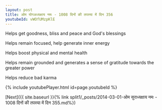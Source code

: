 ```yaml
---
layout: post
title: ओम योगअध्यक्षाय नमः - 1008 दिनों की तपस्या में दिन 356
youtubeId: vWOfUMzpKlE
---
```

 
 
Helps get goodness, bliss and peace and God's blessings
 
Helps remain focused, help generate inner energy 
 
Helps boost physical and mental health 
 
Helps remain grounded and generates a sense of gratitude towards the greater power 
 
Helps reduce bad karma
 
 
 
 


{% include youtubePlayer.html id=page.youtubeId %}
 
[Next]({{ site.baseurl }}{% link  split1/_posts/2014-03-01-ओम सुराध्यक्षाय नमः - 1008 दिनों की तपस्या में दिन 355.md%})
 
